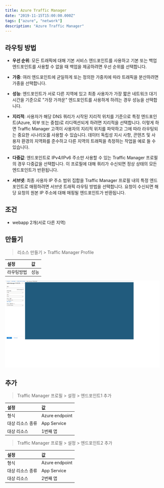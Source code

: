 ```yaml
---
title: Azure Traffic Manager
date: "2019-11-15T15:00:00.000Z"
tags: ["azure", "network"]
description: "Azure Traffic Manager"
---
```


## 라우팅 방법
+ **우선 순위**: 모든 트래픽에 대해 기본 서비스 엔드포인트를 사용하고 기본 또는 백업 엔드포인트를 사용할 수 없을 때 백업을 제공하려면 우선 순위를 선택합니다.

+ **가중**: 여러 엔드포인트에 균일하게 또는 정의한 가중치에 따라 트래픽을 분산하려면 가중을 선택합니다.

+ **성능**: 엔드포인트가 서로 다른 지역에 있고 최종 사용자가 가장 짧은 네트워크 대기 시간을 기준으로 "가장 가까운" 엔드포인트를 사용하게 하려는 경우 성능을 선택합니다.

+ **지리적**: 사용자가 해당 DNS 쿼리가 시작된 지리적 위치를 기준으로 특정 엔드포인트(Azure, 외부 또는 중첩)로 리디렉션되게 하려면 지리적을 선택합니다. 이렇게 하면 Traffic Manager 고객이 사용자의 지리적 위치를 파악하고 그에 따라 라우팅되는 중요한 시나리오를 사용할 수 있습니다. 데이터 독립성 지시 사항, 콘텐츠 및 사용자 환경의 지역화를 준수하고 다른 지역의 트래픽을 측정하는 작업을 예로 들 수 있습니다.

+ **다중값**: 엔드포인트로 IPv4/IPv6 주소만 사용할 수 있는 Traffic Manager 프로필의 경우 다중값을 선택합니다. 이 프로필에 대해 쿼리가 수신되면 정상 상태의 모든 엔드포인트가 반환됩니다.

+ **서브넷**: 최종 사용자 IP 주소 범위 집합을 Traffic Manager 프로필 내의 특정 엔드포인트로 매핑하려면 서브넷 트래픽 라우팅 방법을 선택합니다. 요청이 수신되면 해당 요청의 원본 IP 주소에 대해 매핑될 엔드포인트가 반환됩니다. 

## 조건
+ webapp 2개(서로 다른 지역)

## 만들기
>리소스 만들기 > Traffic Manager Profile

|설정|값|
|:---|:---|
|라우팅방법|성능|

![Traffic Manager Profile](./traffic-manager-profile.jpg)

## 추가
>Traffic Manager 프로필 > 설정 > 엔드포인트1 추가

|설정|값|
|:---|:---|
|형식|Azure endpoint|
|대상 리소스 종류|App Service|
|대상 리소스|1번째 앱|

>Traffic Manager 프로필 > 설정 > 엔드포인트2 추가

|설정|값|
|:---|:---|
|형식|Azure endpoint|
|대상 리소스 종류|App Service|
|대상 리소스|2번째 앱|

